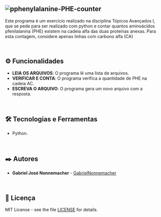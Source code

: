 ![pphenylalanine-PHE-counter](https://github.com/GabrielNonnemacher/pphenylalanine-PHE-counter/blob/master/assets/images/readme-PTBR.png)
----------

Este programa é um exercício realizado na disciplina Tópicos Avançados I, que se pede para ser realizado com python e contar quantos aminoácidos pfenilalanina (PHE) existem na cadeia alfa das duas proteínas anexas. Para esta contagem, considere apenas linhas com carbono alfa (CA)

<br/>

## ⚙️ Funcionalidades

 * **LEIA OS ARQUIVOS**: O programa lê uma lista de arquivos.
  * **VERIFICAR E CONTA**: O programa verifica a quantidade de PHE na cadeia AC.
  * **ESCREVA O ARQUIVO**: O programa gera um novo arquivo com a resposta.

<br/>

## 🛠️ Tecnologias e Ferramentas

* Python.
  
<br/>

## ✒️ Autores

* **Gabriel José Nonnemacher** - [GabrielNonnemacher](https://github.com/GabrielNonnemacher)

<br/>

## 📄 Licença

MIT License - see the file [LICENSE](https://github.com/GabrielNonnemacher/pphenylalanine-PHE-counter/blob/master/LICENSE) for details.
